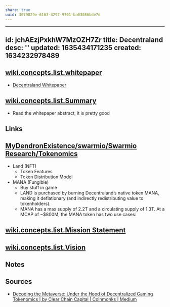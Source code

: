 ```yaml
---
share: true
uuid: 3079829e-6163-4297-9701-ba03086bde7d
---
```

---
id: jchAEzjPxkhW7MzOZH7Zr
title: Decentraland
desc: ''
updated: 1635434171235
created: 1634232978489
---

## [wiki.concepts.list.whitepaper](/undefined)

* [Decentraland Whitepaper](https://decentraland.org/whitepaper.pdf)

## [wiki.concepts.list.Summary](/undefined)

* Read the whitepaper abstract, it is pretty good

## Links

## [MyDendronExistence/swarmio/Swarmio Research/Tokenomics](/undefined)

* Land (NFT)
  * Token Features
  * Token Distribution Model
* MANA (Fungible)
  * Buy stuff in game
  * LAND is purchased by burning Decentraland’s native token MANA, making it deflationary (and indirectly redistributing value to tokenholders).
  * MANA has a max supply of 2.2T and a circulating supply of 1.3T. At a MCAP of ~$800M, the MANA token has two use cases:


## [wiki.concepts.list.Mission Statement](/undefined)

## [wiki.concepts.list.Vision](/undefined)

## Notes

## Sources

* [Decoding the Metaverse: Under the Hood of Decentralized Gaming Tokenomics | by Clear Chain Capital | Coinmonks | Medium](https://medium.com/coinmonks/decoding-the-metaverse-under-the-hood-of-decentralized-gaming-tokenomics-b5cd9d907cfa)
